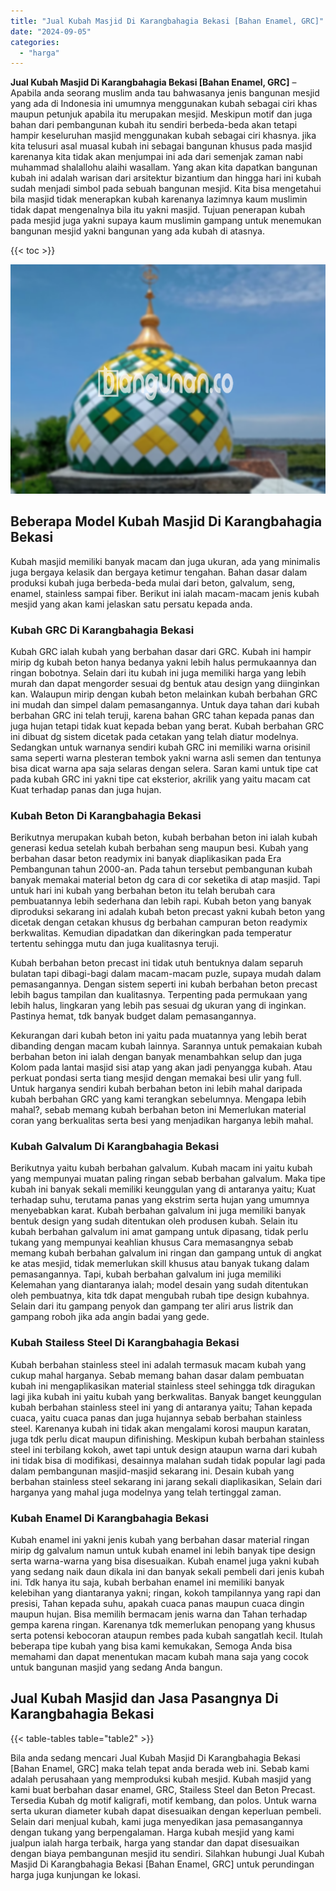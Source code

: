 ```yaml
---
title: "Jual Kubah Masjid Di Karangbahagia Bekasi [Bahan Enamel, GRC]"
date: "2024-09-05"
categories: 
  - "harga"
---
```


**Jual Kubah Masjid Di Karangbahagia Bekasi \[Bahan Enamel, GRC\]** – Apabila anda seorang muslim anda tau bahwasanya jenis bangunan mesjid yang ada di Indonesia ini umumnya menggunakan kubah sebagai ciri khas maupun petunjuk apabila itu merupakan mesjid. Meskipun motif dan juga bahan dari pembangunan kubah itu sendiri berbeda-beda akan tetapi hampir keseluruhan masjid menggunakan kubah sebagai ciri khasnya. jika kita telusuri asal muasal kubah ini sebagai bangunan khusus pada masjid karenanya kita tidak akan menjumpai ini ada dari semenjak zaman nabi muhammad shalallohu alaihi wasallam. Yang akan kita dapatkan bangunan kubah ini adalah warisan dari arsitektur bizantium dan hingga hari ini kubah sudah menjadi simbol pada sebuah bangunan mesjid. Kita bisa mengetahui bila masjid tidak menerapkan kubah karenanya lazimnya kaum muslimin tidak dapat mengenalnya bila itu yakni masjid. Tujuan penerapan kubah pada mesjid juga yakni supaya kaum muslimin gampang untuk menemukan bangunan mesjid yakni bangunan yang ada kubah di atasnya.

{{< toc >}}

![Jual Kubah Masjid Di Karangbahagia Bekasi [Bahan Enamel, GRC]](/images/jual-kubah-masjid-10.png)

## Beberapa Model Kubah Masjid Di Karangbahagia Bekasi

Kubah masjid memiliki banyak macam dan juga ukuran, ada yang minimalis juga bergaya kelasik dan bergaya ketimur tengahan. Bahan dasar dalam produksi kubah juga berbeda-beda mulai dari beton, galvalum, seng, enamel, stainless sampai fiber. Berikut ini ialah macam-macam jenis kubah mesjid yang akan kami jelaskan satu persatu kepada anda.

### Kubah GRC Di Karangbahagia Bekasi

Kubah GRC ialah kubah yang berbahan dasar dari GRC. Kubah ini hampir mirip dg kubah beton hanya bedanya yakni lebih halus permukaannya dan ringan bobotnya. Selain dari itu kubah ini juga memiliki harga yang lebih murah dan dapat mengorder sesuai dg bentuk atau design yang diinginkan kan. Walaupun mirip dengan kubah beton melainkan kubah berbahan GRC ini mudah dan simpel dalam pemasangannya. Untuk daya tahan dari kubah berbahan GRC ini telah teruji, karena bahan GRC tahan kepada panas dan juga hujan tetapi tidak kuat kepada beban yang berat. Kubah berbahan GRC ini dibuat dg sistem dicetak pada cetakan yang telah diatur modelnya. Sedangkan untuk warnanya sendiri kubah GRC ini memiliki warna orisinil sama seperti warna plesteran tembok yakni warna asli semen dan tentunya bisa dicat warna apa saja selaras dengan selera. Saran kami untuk tipe cat pada kubah GRC ini yakni tipe cat eksterior, akrilik yang yaitu macam cat Kuat terhadap panas dan juga hujan.

### Kubah Beton Di Karangbahagia Bekasi

Berikutnya merupakan kubah beton, kubah berbahan beton ini ialah kubah generasi kedua setelah kubah berbahan seng maupun besi. Kubah yang berbahan dasar beton readymix ini banyak diaplikasikan pada Era Pembangunan tahun 2000-an. Pada tahun tersebut pembangunan kubah banyak memakai material beton dg cara di cor seketika di atap masjid. Tapi untuk hari ini kubah yang berbahan beton itu telah berubah cara pembuatannya lebih sederhana dan lebih rapi. Kubah beton yang banyak diproduksi sekarang ini adalah kubah beton precast yakni kubah beton yang dicetak dengan cetakan khusus dg berbahan campuran beton readymix berkwalitas. Kemudian dipadatkan dan dikeringkan pada temperatur tertentu sehingga mutu dan juga kualitasnya teruji.

Kubah berbahan beton precast ini tidak utuh bentuknya dalam separuh bulatan tapi dibagi-bagi dalam macam-macam puzle, supaya mudah dalam pemasangannya. Dengan sistem seperti ini kubah berbahan beton precast lebih bagus tampilan dan kualitasnya. Terpenting pada permukaan yang lebih halus, lingkaran yang lebih pas sesuai dg ukuran yang di inginkan. Pastinya hemat, tdk banyak budget dalam pemasangannya.

Kekurangan dari kubah beton ini yaitu pada muatannya yang lebih berat dibanding dengan macam kubah lainnya. Sarannya untuk pemakaian kubah berbahan beton ini ialah dengan banyak menambahkan selup dan juga Kolom pada lantai masjid sisi atap yang akan jadi penyangga kubah. Atau perkuat pondasi serta tiang mesjid dengan memakai besi ulir yang full. Untuk harganya sendiri kubah berbahan beton ini lebih mahal daripada kubah berbahan GRC yang kami terangkan sebelumnya. Mengapa lebih mahal?, sebab memang kubah berbahan beton ini Memerlukan material coran yang berkualitas serta besi yang menjadikan harganya lebih mahal.

### Kubah Galvalum Di Karangbahagia Bekasi

Berikutnya yaitu kubah berbahan galvalum. Kubah macam ini yaitu kubah yang mempunyai muatan paling ringan sebab berbahan galvalum. Maka tipe kubah ini banyak sekali memiliki keunggulan yang di antaranya yaitu; Kuat terhadap suhu, terutama panas yang ekstrim serta hujan yang umumnya menyebabkan karat. Kubah berbahan galvalum ini juga memiliki banyak bentuk design yang sudah ditentukan oleh produsen kubah. Selain itu kubah berbahan galvalum ini amat gampang untuk dipasang, tidak perlu tukang yang mempunyai keahlian khusus Cara memasangnya sebab memang kubah berbahan galvalum ini ringan dan gampang untuk di angkat ke atas mesjid, tidak memerlukan skill khusus atau banyak tukang dalam pemasangannya. Tapi, kubah berbahan galvalum ini juga memiliki Kelemahan yang diantaranya ialah; model desain yang sudah ditentukan oleh pembuatnya, kita tdk dapat mengubah rubah tipe design kubahnya. Selain dari itu gampang penyok dan gampang ter aliri arus listrik dan gampang roboh jika ada angin badai yang gede.

### Kubah Stailess Steel Di Karangbahagia Bekasi

Kubah berbahan stainless steel ini adalah termasuk macam kubah yang cukup mahal harganya. Sebab memang bahan dasar dalam pembuatan kubah ini mengaplikasikan material stainless steel sehingga tdk diragukan lagi jika kubah ini yaitu kubah yang berkwalitas. Banyak banget keunggulan kubah berbahan stainless steel ini yang di antaranya yaitu; Tahan kepada cuaca, yaitu cuaca panas dan juga hujannya sebab berbahan stainless steel. Karenanya kubah ini tidak akan mengalami korosi maupun karatan, juga tdk perlu dicat maupun difinishing. Meskipun kubah berbahan stainless steel ini terbilang kokoh, awet tapi untuk design ataupun warna dari kubah ini tidak bisa di modifikasi, desainnya malahan sudah tidak popular lagi pada dalam pembangunan masjid-masjid sekarang ini. Desain kubah yang berbahan stainless steel sekarang ini jarang sekali diaplikasikan, Selain dari harganya yang mahal juga modelnya yang telah tertinggal zaman.

### Kubah Enamel Di Karangbahagia Bekasi

Kubah enamel ini yakni jenis kubah yang berbahan dasar material ringan mirip dg galvalum namun untuk kubah enamel ini lebih banyak tipe design serta warna-warna yang bisa disesuaikan. Kubah enamel juga yakni kubah yang sedang naik daun dikala ini dan banyak sekali pembeli dari jenis kubah ini. Tdk hanya itu saja, kubah berbahan enamel ini memiliki banyak kelebihan yang diantaranya yakni; ringan, kokoh tampilannya yang rapi dan presisi, Tahan kepada suhu, apakah cuaca panas maupun cuaca dingin maupun hujan. Bisa memilih bermacam jenis warna dan Tahan terhadap gempa karena ringan. Karenanya tdk memerlukan penopang yang khusus serta potensi kebocoran ataupun rembes pada kubah sangatlah kecil. Itulah beberapa tipe kubah yang bisa kami kemukakan, Semoga Anda bisa memahami dan dapat menentukan macam kubah mana saja yang cocok untuk bangunan masjid yang sedang Anda bangun.

## Jual Kubah Masjid dan Jasa Pasangnya Di Karangbahagia Bekasi

{{< table-tables table="table2" >}}

Bila anda sedang mencari Jual Kubah Masjid Di Karangbahagia Bekasi \[Bahan Enamel, GRC\] maka telah tepat anda berada web ini. Sebab kami adalah perusahaan yang memproduksi kubah mesjid. Kubah masjid yang kami buat berbahan dasar enamel, GRC, Stailess Steel dan Beton Precast. Tersedia Kubah dg motif kaligrafi, motif kembang, dan polos. Untuk warna serta ukuran diameter kubah dapat disesuaikan dengan keperluan pembeli. Selain dari menjual kubah, kami juga menyedikan jasa pemasangannya dengan tukang yang berpengalaman. Harga kubah mesjid yang kami jualpun ialah harga terbaik, harga yang standar dan dapat disesuaikan dengan biaya pembangunan mesjid itu sendiri. Silahkan hubungi Jual Kubah Masjid Di Karangbahagia Bekasi \[Bahan Enamel, GRC\] untuk perundingan harga juga kunjungan ke lokasi.
